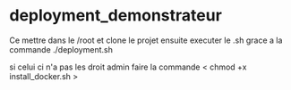 # deployment_demonstrateur

Ce mettre dans le /root et clone le projet ensuite executer le .sh grace a la commande ./deployment.sh

si celui ci n'a pas les droit admin faire la commande < chmod +x install_docker.sh >
